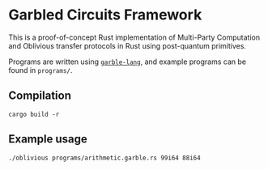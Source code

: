 # Garbled Circuits Framework
This is a proof-of-concept Rust implementation of Multi-Party Computation and Oblivious transfer protocols in Rust using post-quantum primitives.

Programs are written using [`garble-lang`](https://github.com/sine-fdn/garble-lang), and example programs can be found in `programs/`.

## Compilation
`cargo build -r`

## Example usage
`./oblivious programs/arithmetic.garble.rs 99i64 88i64`